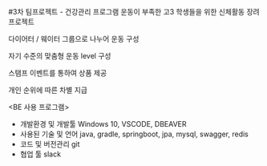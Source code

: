#3차 팀프로젝트 - 건강관리 프로그램
운동이 부족한 고3 학생들을 위한 신체활동 장려 프로젝트

다이어터 / 웨이터 그룹으로 나누어 운동 구성

자기 수준의 맞춤형 운동 level 구성

스탬프 이벤트를 통하여 상품 제공

개인 순위에 따른 차별 지급

<BE 사용 프로그램>
- 개발환경 및 개발툴
Windows 10, VSCODE, DBEAVER
- 사용된 기술 및 언어 
java, gradle, springboot, jpa, mysql, swagger, redis
- 코드 및 버전관리
git
- 협업 툴
slack


